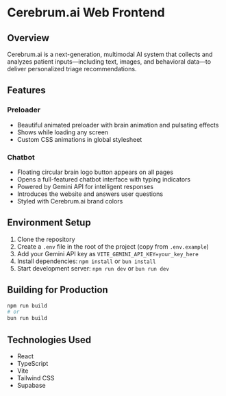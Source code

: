 # Cerebrum.ai Web Frontend

## Overview
Cerebrum.ai is a next-generation, multimodal AI system that collects and analyzes patient inputs—including text, images, and behavioral data—to deliver personalized triage recommendations.

## Features

### Preloader
- Beautiful animated preloader with brain animation and pulsating effects
- Shows while loading any screen
- Custom CSS animations in global stylesheet

### Chatbot
- Floating circular brain logo button appears on all pages
- Opens a full-featured chatbot interface with typing indicators
- Powered by Gemini API for intelligent responses
- Introduces the website and answers user questions
- Styled with Cerebrum.ai brand colors

## Environment Setup

1. Clone the repository
2. Create a `.env` file in the root of the project (copy from `.env.example`)
3. Add your Gemini API key as `VITE_GEMINI_API_KEY=your_key_here`
4. Install dependencies: `npm install` or `bun install`
5. Start development server: `npm run dev` or `bun run dev`

## Building for Production

```bash
npm run build
# or
bun run build
```

## Technologies Used

- React
- TypeScript
- Vite
- Tailwind CSS
- Supabase
